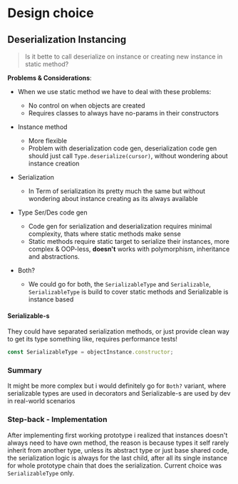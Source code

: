 # Design choice
## Deserialization Instancing
> Is it bette to call deserialize on instance or creating new instance in static method?

**Problems & Considerations**:
- When we use static method we have to deal with these problems:
    - No control on when objects are created
    - Requires classes to always have no-params in their constructors

- Instance method
    - More flexible
    - Problem with deserialization code gen, deserialization code gen should just call `Type.deserialize(cursor)`, without wondering about instance creation

- Serialization
    - In Term of serialization its pretty much the same but without wondering about instance creating as its always available

- Type Ser/Des code gen
    - Code gen for serialization and deserialization requires minimal complexity, thats where static methods make sense
    - Static methods require static target to serialize their instances, more complex & OOP-less, **doesn't** works with polymorphism, inheritance and abstractions.

- Both?
    - We could go for both, the `SerializableType` and `Serializable`, `SerializableType` is build to cover static methods and Serializable is instance based

#### Serializable-s
They could have separated serialization methods, or just provide clean way to get its type something like, requires performance tests!
```js
const SerializableType = objectInstance.constructor;
```


### Summary
It might be more complex but i would definitely go for `Both?` variant, where serializable types are used in decorators and Serializable-s are used by dev in real-world scenarios

### Step-back - Implementation
After implementing first working prototype i realized that instances doesn't always need to have own method, the reason is because types it self rarely inherit from another type, unless its abstract type or just base shared code, the serialization logic is always for the last child, after all its single instance for whole prototype chain that does the serialization. Current choice was `SerializableType` only.
